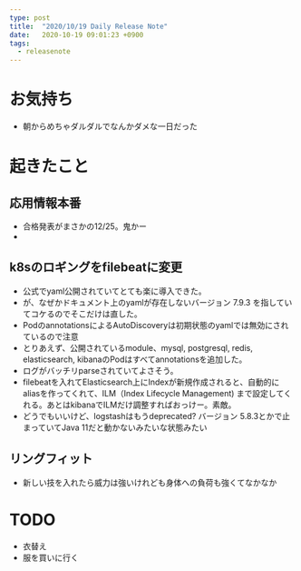 ```yaml
---
type: post
title:  "2020/10/19 Daily Release Note"
date:   2020-10-19 09:01:23 +0900
tags:
  - releasenote
---
```


# お気持ち

* 朝からめちゃダルダルでなんかダメな一日だった

# 起きたこと

## 応用情報本番

* 合格発表がまさかの12/25。鬼かー
* 

## k8sのロギングをfilebeatに変更

* 公式でyaml公開されていてとても楽に導入できた。
* が、なぜかドキュメント上のyamlが存在しないバージョン 7.9.3 を指していてコケるのでそこだけは直した。
* PodのannotationsによるAutoDiscoveryは初期状態のyamlでは無効にされているので注意
* とりあえず、公開されているmodule、mysql, postgresql, redis, elasticsearch, kibanaのPodはすべてannotationsを追加した。
* ログがバッチリparseされていてよさそう。
* filebeatを入れてElasticsearch上にIndexが新規作成されると、自動的にaliasを作ってくれて、ILM（Index Lifecycle Management) まで設定してくれる。あとはkibanaでILMだけ調整すればおっけー。素敵。
* どうでもいいけど、logstashはもうdeprecated? バージョン 5.8.3とかで止まっていてJava 11だと動かないみたいな状態みたい

## リングフィット

* 新しい技を入れたら威力は強いけれども身体への負荷も強くてなかなか

# TODO 

* 衣替え
* 服を買いに行く
